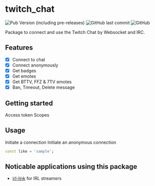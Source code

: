 # twitch_chat
![Pub Version (including pre-releases)](https://img.shields.io/pub/v/twitch_chat?color=%23027DFD)
![GitHub last commit](https://img.shields.io/github/last-commit/lezdcs/twitch_chat)
![GitHub](https://img.shields.io/github/license/lezdcs/twitch_chat?color=%236441a5)

Package to connect and use the Twitch Chat by Websocket and IRC.

## Features

- [x] Connect to chat
- [x] Connect anonymously
- [x] Get badges
- [x] Get emotes
- [x] Get BTTV, FFZ & 7TV emotes
- [x] Ban, Timeout, Delete message

## Getting started

Access token
Scopes

## Usage

Initiate a connection 
Initiate an anonymous connection

```dart
const like = 'sample';
```

## Noticable applications using this package

- [irl-link](https://github.com/LezdCS/irl-link) for IRL streamers

